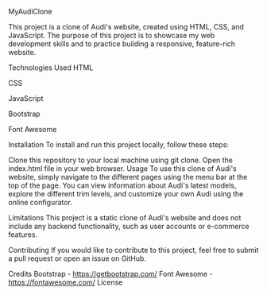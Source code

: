 MyAudiClone

This project is a clone of Audi's website, created using HTML, CSS, and JavaScript. The purpose of this project is to showcase my web development skills and to practice building a responsive, feature-rich website.

Technologies Used HTML

CSS

JavaScript

Bootstrap

Font Awesome


Installation To install and run this project locally, follow these steps:

Clone this repository to your local machine using git clone. Open the index.html file in your web browser. Usage To use this clone of Audi's website, simply navigate to the different pages using the menu bar at the top of the page. You can view information about Audi's latest models, explore the different trim levels, and customize your own Audi using the online configurator.

Limitations This project is a static clone of Audi's website and does not include any backend functionality, such as user accounts or e-commerce features.

Contributing If you would like to contribute to this project, feel free to submit a pull request or open an issue on GitHub.

Credits Bootstrap - https://getbootstrap.com/ Font Awesome - https://fontawesome.com/ License
